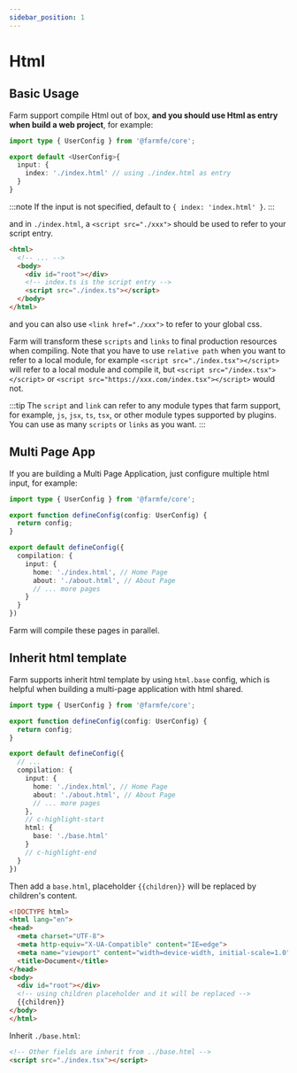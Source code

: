 ```yaml
---
sidebar_position: 1
---
```


# Html
## Basic Usage
Farm support compile Html out of box, **and you should use Html as entry when build a web project**, for example:

```ts title="farm.config.ts"
import type { UserConfig } from '@farmfe/core';

export default <UserConfig>{
  input: {
    index: './index.html' // using ./index.html as entry
  }
}
```
:::note
If the input is not specified, default to `{ index: 'index.html' }`.
:::

and in `./index.html`, a `<script src="./xxx">` should be used to refer to your script entry.

```html title="./index.html"
<html>
  <!-- ... -->
  <body>
    <div id="root"></div>
    <!-- index.ts is the script entry -->
    <script src="./index.ts"></script> 
  </body>
</html>

```
and you can also use `<link href="./xxx">` to refer to your global css.

Farm will transform these `scripts` and `links` to final production resources when compiling. Note that you have to use `relative path` when you want to refer to a local module, for example `<script src="./index.tsx"></script>` will refer to a local module and compile it, but `<script src="/index.tsx"></script>` or `<script src="https://xxx.com/index.tsx"></script>` would not.



:::tip
The `script` and `link` can refer to any module types that farm support, for example, `js`, `jsx`, `ts`, `tsx`, or other module types supported by plugins. You can use as many `scripts` or `links` as you want.
:::

## Multi Page App
If you are building a Multi Page Application, just configure multiple html input, for example:

```ts title="farm.config.ts"
import type { UserConfig } from '@farmfe/core';

export function defineConfig(config: UserConfig) {
  return config;
}

export default defineConfig({
  compilation: {
    input: {
      home: './index.html', // Home Page
      about: './about.html', // About Page
      // ... more pages
    }
  }
})
```
Farm will compile these pages in parallel.

## Inherit html template
Farm supports inherit html template by using `html.base` config, which is helpful when building a multi-page application with html shared.

```ts title="farm.config.ts"
import type { UserConfig } from '@farmfe/core';

export function defineConfig(config: UserConfig) {
  return config;
}

export default defineConfig({
  // ...
  compilation: {
    input: {
      home: './index.html', // Home Page
      about: './about.html', // About Page
      // ... more pages
    },
    // c-highlight-start
    html: {
      base: './base.html'
    }
    // c-highlight-end
  }
})
```

Then add a `base.html`, placeholder `{{children}}` will be replaced by children's content.

```html title="./base.html"
<!DOCTYPE html>
<html lang="en">
<head>
  <meta charset="UTF-8">
  <meta http-equiv="X-UA-Compatible" content="IE=edge">
  <meta name="viewport" content="width=device-width, initial-scale=1.0">
  <title>Document</title>
</head>
<body>
  <div id="root"></div>
  <!-- using children placeholder and it will be replaced -->
  {{children}}
</body>
</html>
```

Inherit `./base.html`:

```html title="./src/home.html"
<!-- Other fields are inherit from ../base.html -->
<script src="./index.tsx"></script>
```